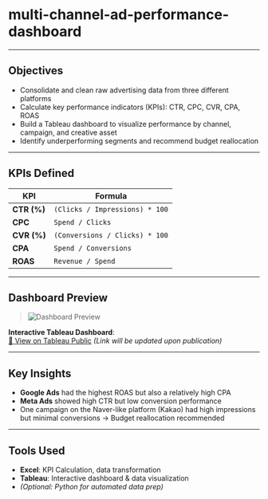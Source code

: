 # multi-channel-ad-performance-dashboard

---

## Objectives

- Consolidate and clean raw advertising data from three different platforms
- Calculate key performance indicators (KPIs): CTR, CPC, CVR, CPA, ROAS
- Build a Tableau dashboard to visualize performance by channel, campaign, and creative asset
- Identify underperforming segments and recommend budget reallocation

---

## KPIs Defined

| KPI  | Formula |
|------|---------|
| **CTR (%)** | `(Clicks / Impressions) * 100` |
| **CPC** | `Spend / Clicks` |
| **CVR (%)** | `(Conversions / Clicks) * 100` |
| **CPA** | `Spend / Conversions` |
| **ROAS** | `Revenue / Spend` |

---

## Dashboard Preview

> ![Dashboard Preview](dashboard/screenshots/tableau_dashboard_main.png)

**Interactive Tableau Dashboard**:  
[🔗 View on Tableau Public](#) *(Link will be updated upon publication)*

---

## Key Insights

- **Google Ads** had the highest ROAS but also a relatively high CPA
- **Meta Ads** showed high CTR but low conversion performance
- One campaign on the Naver-like platform (Kakao) had high impressions but minimal conversions → Budget reallocation recommended

---

## Tools Used

- **Excel**: KPI Calculation, data transformation
- **Tableau**: Interactive dashboard & data visualization
- *(Optional: Python for automated data prep)*

